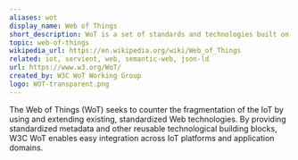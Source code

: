 ```yaml
---
aliases: wot
display_name: Web of Things
short_description: WoT is a set of standards and technologies built on top of IoT technologies to allow web-like interaction with IoT devices. 
topic: web-of-things
wikipedia_url: https://en.wikipedia.org/wiki/Web_of_Things
related: iot, servient, web, semantic-web, json-ld
url: https://www.w3.org/WoT/
created_by: W3C WoT Working Group
logo: WOT-transparent.png
---
```

The Web of Things (WoT) seeks to counter the fragmentation of the IoT by using and extending existing, standardized Web technologies. 
By providing standardized metadata and other reusable technological building blocks, W3C WoT enables easy integration across IoT platforms and application domains. 
